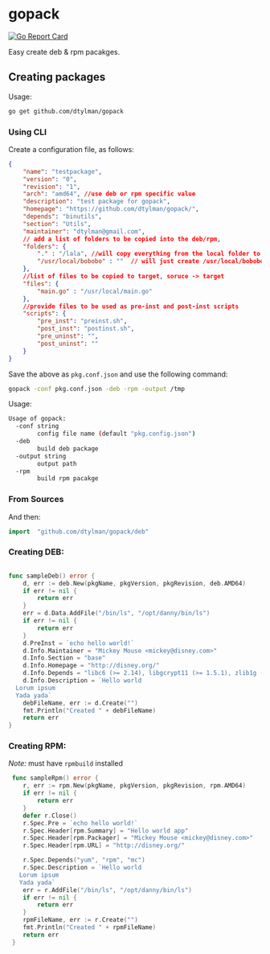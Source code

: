 # gopack

[![Go Report Card](https://goreportcard.com/badge/github.com/dtylman/gopack)](https://goreportcard.com/report/github.com/dtylman/gopack)

Easy create deb & rpm pacakges.


## Creating packages

Usage:
```sh
go get github.com/dtylman/gopack
```

### Using CLI

Create a configuration file, as follows:
```json
{
	"name": "testpackage",
	"version": "0",
    "revision": "1",
    "arch": "amd64", //use deb or rpm specific value
    "description": "test package for gopack", 
    "homepage": "https://github.com/dtylman/gopack/",
    "depends": "binutils",
    "section": "Utils",
	"maintainer": "dtylman@gmail.com",
	// add a list of folders to be copied into the deb/rpm,	
    "folders": {
        "." : "/lala", //will copy everything from the local folder to /lala/...
        "/usr/local/bobobo" : ""  // will just create /usr/local/bobobo on target
	},
	//list of files to be copied to target, soruce -> target
    "files": {      
        "main.go" : "/usr/local/main.go"  
	},
	//provide files to be used as pre-inst and post-inst scripts
    "scripts": {
        "pre_inst": "preinst.sh",
        "post_inst": "postinst.sh",
        "pre_uninst": "",
        "post_uninst": ""
    }
}
```

Save the above as `pkg.conf.json` and use the following command:

```bash
gopack -conf pkg.conf.json -deb -rpm -output /tmp
```

Usage:
```bash
Usage of gopack:
  -conf string
        config file name (default "pkg.config.json")
  -deb
        build deb package
  -output string
        output path
  -rpm
        build rpm pacakge
```

### From Sources
And then: 
```go
import	"github.com/dtylman/gopack/deb"
```

### Creating DEB:

```go

func sampleDeb() error {
	d, err := deb.New(pkgName, pkgVersion, pkgRevision, deb.AMD64)
	if err != nil {
		return err
	}
	err = d.Data.AddFile("/bin/ls", "/opt/danny/bin/ls")
	if err != nil {
		return err
	}
	d.PreInst = `echo hello world!`
	d.Info.Maintainer = "Mickey Mouse <mickey@disney.com>"
	d.Info.Section = "base"
	d.Info.Homepage = "http://disney.org/"
	d.Info.Depends = "libc6 (>= 2.14), libgcrypt11 (>= 1.5.1), zlib1g (>= 1:1.1.4)"
	d.Info.Description = `Hello world
  Lorum ipsum
  Yada yada`
	debFileName, err := d.Create("")
	fmt.Println("Created " + debFileName)
	return err
}
```

### Creating RPM:
 *Note:* must have `rpmbuild` installed

```go
 func sampleRpm() error {
 	r, err := rpm.New(pkgName, pkgVersion, pkgRevision, rpm.AMD64)
 	if err != nil {
 		return err
 	}
 	defer r.Close()
 	r.Spec.Pre = `echo hello world!`
 	r.Spec.Header[rpm.Summary] = "Hello world app"
 	r.Spec.Header[rpm.Packager] = "Mickey Mouse <mickey@disney.com>"
 	r.Spec.Header[rpm.URL] = "http://disney.org/"

 	r.Spec.Depends("yum", "rpm", "mc")
 	r.Spec.Description = `Hello world
   Lorum ipsum
   Yada yada`
 	err = r.AddFile("/bin/ls", "/opt/danny/bin/ls")
 	if err != nil {
 		return err
 	}
 	rpmFileName, err := r.Create("")
 	fmt.Println("Created " + rpmFileName)
 	return err
 }
```



